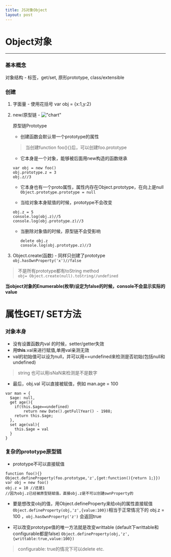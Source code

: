 ```yaml
---
title: JS对象Object
layout: post
---
```


# Object对象
---
### 基本概念
对象结构 - 标签，get/set, 原形prototype, class/extensible  

### 创建
1. 字面量 - 使用花括号 var obj = {x:1,y:2}  
2. new/原型链 - 
!["chart"](http://img.mukewang.com/54e33ff20001fbe412000530.jpg)  

	原型链Prototype  
	- 创建函数会默认带一个prototype的属性  
	> 当创建function foo(){}后，可以创建foo.prototype  
	- 它本身是一个对象，能够被后面用new构造的函数继承  
	```
	var obj = new foo()
	obj.prototype.z = 3
	obj.z//3
	```
	- 它本身也有一个proto属性，属性内存在Object.prototype，在向上是null  
	`Object.prototype.prototype = null`
	
	- 当给对象本身赋值的时候，prototype不会改变  
	```
	obj.z = 5
	console.log(obj.z)//5
	console.log(obj.prototype.z)//3
	```
	- 当删除对象值的时候，原型链不会受影响
		```
		delete obj.z
		console.log(obj.prototype.z)//3
		```
3. Object.create(函数) -  同样只创建了prototype  
 `obj.hasOwnProperty('x')//false`  
 
> 不是所有prototype都有toString method   
> `obj= Object.create(null).toString//undefined`  

**当object对象的Enumerable(枚举)设定为false的时候，console不会显示实际的value**

# 属性GET/ SET方法
### 对象本身
- 没有设置函数内val 的时候，setter/getter失效
- 用**this**.val来进行赋值,单用val亲测无效
- val的初始值可以设为null，并可以用==undefined来检测是否初始(包括null和undefined)
> string 也可以用isNaN来检测是不是数字

- 最后，obj.val 可以直接被赋值，例如 man.age = 100
```
var man = {
  $age: null,
  get age(){
  	if(this.$age==undefined)
  		return new Date().getFullYear() - 1988;
    return this.$age;
  },
  set age(val){
  	this.$age = val
  }
}
```

### 复杂的prototype原型链
- prototype不可以直接赋值
```
function foo(){}
Object.defineProperty(foo.prototype,'z',{get:function(){return 1;}})
var obj = new foo()
obj.z = 10 //还是1
//因为obj.z已经被原型链赋值，直接obj.z是不可以创建ownProperty的
```
- 要是想改变obj的值，用Object.defineProperty来给obj的属性直接赋值  
 `Object.defineProperty(obj,'z',{value:100})`相当于正常情况下的 obj.z = 100 ，`obj.hasOwnProperty('z')` 会返回true

- 可以改变prototype值的唯一方法就是改变writtable (default下writtable和configurable都是false) 
`Object.defineProperty(obj,'z',{writtable:true,value:100})`
> configurable: true的情况下可以delete etc.
